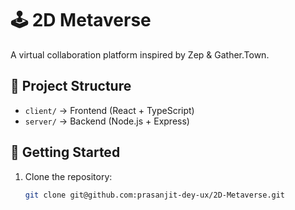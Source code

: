# 🕹️ 2D Metaverse  
A virtual collaboration platform inspired by Zep & Gather.Town.

## 📂 Project Structure  
- `client/` → Frontend (React + TypeScript)  
- `server/` → Backend (Node.js + Express)  

## 🚀 Getting Started  
1. Clone the repository:  
   ```sh
   git clone git@github.com:prasanjit-dey-ux/2D-Metaverse.git

